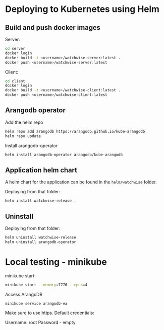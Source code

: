 # Deploying to Kubernetes using Helm

## Build and push docker images

Server:
```bash
cd server
docker login
docker build -t <username>/watchwise-server:latest .
docker push <username>/watchwise-server:latest
```

Client:
```bash
cd client
docker login
docker build -t <username>/watchwise-client:latest .
docker push <username>/watchwise-client:latest
```

## Arangodb operator

Add the helm repo
```bash
helm repo add arangodb https://arangodb.github.io/kube-arangodb
helm repo update
```

Install arangodb-operator
```bash
helm install arangodb-operator arangodb/kube-arangodb
```

## Application helm chart

A helm chart for the application can be found in the `helm/watchwise` folder.

Deploying from that folder:
```bash
helm install watchwise-release .
```


## Uninstall

Deploying from that folder:
```bash
helm uninstall watchwise-release
helm uninstall arangodb-operator
```

# Local testing - minikube

minikube start:
```bash
minikube start --memory=7776 --cpus=4
```

Access ArangoDB
```bash
minikube service arangodb-ea
```

Make sure to use https.
Default credentials:

Username: root
Password - empty